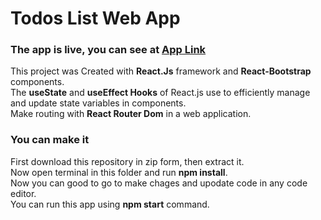 # Todos List Web App

### The app is live, you can see at [App Link](https://harshgami.github.io/Todos_List)

This project was Created with **React.Js** framework and **React-Bootstrap** components.<br>
The **useState** and **useEffect Hooks** of React.js use to efficiently manage and update state variables in
components.<br>
Make routing with **React Router Dom** in a web application.

### You can make it

First download this repository in zip form, then extract it.<br>
Now open terminal in this folder and run **npm install**.<br>
Now you can good to go to make chages and upodate code in any code editor.<br>
You can run this app using **npm start** command.

